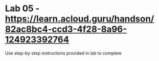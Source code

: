 # Lab 05 - https://learn.acloud.guru/handson/82ac8bc4-ccd3-4f28-8a96-124923392764

Use step-by-step instructions provided in lab to complete